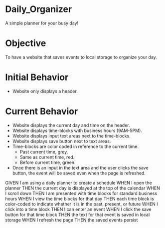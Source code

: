 # Daily_Organizer
A simple planner for your busy day!

# Objective
To have a website that saves events to local storage to organize your day. 

# Initial Behavior
- Website only displays a header. 

# Current Behavior
- Website displays the current day and time on the header. 
- Website displays time-blocks with business hours (9AM-5PM). 
- Website displays input text areas next to the time-blocks. 
- Website displays save button next to text areas. 
- Time-blocks are color coded in reference to the current time.
    - Past current time, grey.
    - Same as current time, red. 
    - Before current time, green. 
- Once there is an input in the text area and the user clicks the save button, the event will be saved even when the page is refreshed. 


GIVEN I am using a daily planner to create a schedule
WHEN I open the planner
THEN the current day is displayed at the top of the calendar
WHEN I scroll down
THEN I am presented with time blocks for standard business hours
WHEN I view the time blocks for that day
THEN each time block is color-coded to indicate whether it is in the past, present, or future
WHEN I click into a time block
THEN I can enter an event
WHEN I click the save button for that time block
THEN the text for that event is saved in local storage
WHEN I refresh the page
THEN the saved events persist